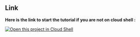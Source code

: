 ## Link 
**Here is the link to start the tutorial if you are not on cloud shell :**

[![Open this project in Cloud Shell](http://gstatic.com/cloudssh/images/open-btn.png)](https://console.cloud.google.com/cloudshell/open?git_repo=https://github.com/Thaliph/terraform-tuto.git&page=editor&tutorial=tutorial.md)
